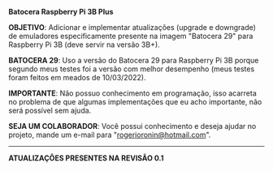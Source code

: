**Batocera Raspberry Pi 3B Plus**

**OBJETIVO**:
Adicionar e implementar atualizações (upgrade e downgrade) de emuladores especificamente presente na imagem "Batocera 29" para Raspberry Pi 3B (deve servir na versão 3B+).

**BATOCERA 29**:
Uso a versão do Batocera 29 para Raspberry Pi 3B porque segundo meus testes foi a versão com melhor desempenho (meus testes foram feitos em meados de 10/03/2022).

**IMPORTANTE**:
Não possuo conhecimento em programação, isso acarreta no problema de que algumas implementações que eu acho importante, não será possível sem ajuda.

**SEJA UM COLABORADOR**:
Você possui conhecimento e deseja ajudar no projeto, mande um e-mail para "rogerioronin@hotmail.com".

-----------------------------------------------------------------------------------------------------------------------------------------------------------

**ATUALIZAÇÔES PRESENTES NA REVISÃO 0.1**
